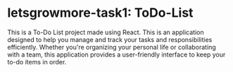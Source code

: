 # letsgrowmore-task1: ToDo-List
This is a To-Do List project made using React. This is an application designed to help you manage and track your tasks and responsibilities efficiently. Whether you're organizing your personal life or collaborating with a team, this application provides a user-friendly interface to keep your to-do items in order.
